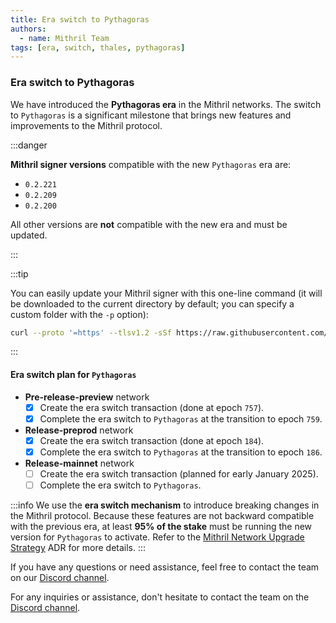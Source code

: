 ```yaml
---
title: Era switch to Pythagoras
authors:
  - name: Mithril Team
tags: [era, switch, thales, pythagoras]
---
```


### Era switch to Pythagoras

We have introduced the **Pythagoras era** in the Mithril networks. The switch to `Pythagoras` is a significant milestone that brings new features and improvements to the Mithril protocol.

:::danger

**Mithril signer versions** compatible with the new `Pythagoras` era are:

- `0.2.221`
- `0.2.209`
- `0.2.200`

All other versions are **not** compatible with the new era and must be updated.

:::

:::tip

You can easily update your Mithril signer with this one-line command (it will be downloaded to the current directory by default; you can specify a custom folder with the `-p` option):


```bash
curl --proto '=https' --tlsv1.2 -sSf https://raw.githubusercontent.com/input-output-hk/mithril/refs/heads/main/mithril-install.sh | sh -s -- -c mithril-signer -d latest -p $(pwd)
```

:::

#### Era switch plan for `Pythagoras`

- **Pre-release-preview** network  
  - [x] Create the era switch transaction (done at epoch `757`).  
  - [x] Complete the era switch to `Pythagoras` at the transition to epoch `759`.

- **Release-preprod** network  
  - [x] Create the era switch transaction (done at epoch `184`).  
  - [x] Complete the era switch to `Pythagoras` at the transition to epoch `186`.

- **Release-mainnet** network  
  - [ ] Create the era switch transaction (planned for early January 2025).  
  - [ ] Complete the era switch to `Pythagoras`.

:::info
We use the **era switch mechanism** to introduce breaking changes in the Mithril protocol. Because these features are not backward compatible with the previous era, at least **95% of the stake** must be running the new version for `Pythagoras` to activate. Refer to the [Mithril Network Upgrade Strategy](https://mithril.network/doc/adr/4) ADR for more details.
:::

If you have any questions or need assistance, feel free to contact the team on our [Discord channel](https://discord.gg/5kaErDKDRq).


For any inquiries or assistance, don't hesitate to contact the team on the [Discord channel](https://discord.gg/5kaErDKDRq).
